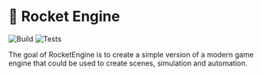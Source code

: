 # 🚀 Rocket Engine

![Build](https://github.com/guillaumebogard/RocketEngine/actions/workflows/build.yml/badge.svg)
![Tests](https://github.com/guillaumebogard/RocketEngine/actions/workflows/tests.yml/badge.svg)

The goal of RocketEngine is to create a simple version of a modern game engine that could be used to create scenes, simulation and automation.
